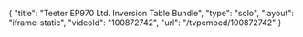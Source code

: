 {
    "title": "Teeter EP970 Ltd. Inversion Table Bundle",
    "type": "solo",
    "layout": "iframe-static",
    "videoId": "100872742",
    "url": "\/tvpembed\/100872742"
}